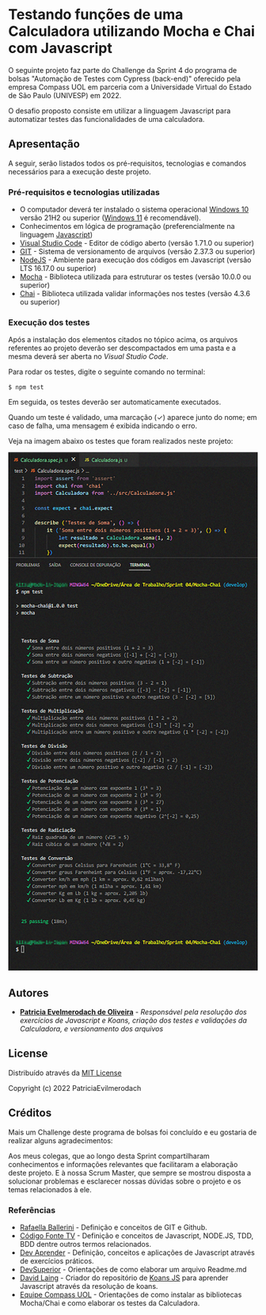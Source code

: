 # Testando funções de uma Calculadora utilizando Mocha e Chai com Javascript

O seguinte projeto faz parte do Challenge da Sprint 4 do programa de bolsas "Automação de Testes com Cypress (back-end)" oferecido pela empresa Compass UOL em parceria com a Universidade Virtual do Estado de São Paulo (UNIVESP) em 2022.

O desafio proposto consiste em utilizar a linguagem Javascript para automatizar testes das funcionalidades de uma calculadora.

## Apresentação

A seguir, serão listados todos os pré-requisitos, tecnologias e comandos necessários para a execução deste projeto.

### Pré-requisitos e tecnologias utilizadas

* O computador deverá ter instalado o sistema operacional [Windows 10](https://www.microsoft.com/pt-br/windows/windows-10-specifications) versão 21H2 ou superior ([Windows 11](https://www.microsoft.com/pt-br/windows/windows-11-specifications) é recomendável).
* Conhecimentos em lógica de programação (preferencialmente na linguagem [Javascript](https://github.com/topics/javascript))
* [Visual Studio Code](https://code.visualstudio.com) - Editor de código aberto (versão 1.71.0 ou superior)
* [GIT](https://git-scm.com/) - Sistema de versionamento de arquivos (versão 2.37.3 ou superior)
* [NodeJS](https://nodejs.org) - Ambiente para execução dos códigos em Javascript (versão LTS 16.17.0 ou superior)
* [Mocha](https://mochajs.org/) - Biblioteca utilizada para estruturar os testes (versão 10.0.0 ou superior)
* [Chai](https://www.chaijs.com) - Biblioteca utilizada validar informações nos testes (versão 4.3.6 ou superior)

### Execução dos testes

Após a instalação dos elementos citados no tópico acima, os arquivos referentes ao projeto deverão ser descompactados em uma pasta e a mesma deverá ser aberta no _Visual Studio Code_.

Para rodar os testes, digite o seguinte comando no terminal:
```
$ npm test
```
Em seguida, os testes deverão ser automaticamente executados.

Quando um teste é validado, uma marcação (✓) aparece junto do nome; em caso de falha, uma mensagem é exibida indicando o erro.


Veja na imagem abaixo os testes que foram realizados neste projeto:

 <p align="center"><img src="https://raw.githubusercontent.com/PatriciaEvilmerodach/LogicalForest_Patricia_Oliveira_Compass/develop/Patricia-Oliveira-LogicalForest-2022.png" alt="drawing" width="600"/></p>

## Autores

* **[Patricia Evelmerodach de Oliveira](https://github.com/PatriciaEvilmerodach/LogicalForest_Patricia_Oliveira_Compass)** - *Responsável pela resolução dos exercícios de Javascript e Koans, criação dos testes e validações da Calculadora, e versionamento dos arquivos*

## License

Distribuído através da [MIT License](https://github.com/PatriciaEvilmerodach/LogicalForest_Patricia_Oliveira_Compass/blob/main/LICENSE)

Copyright (c) 2022 PatriciaEvilmerodach

## Créditos

Mais um Challenge deste programa de bolsas foi concluído e eu gostaria de realizar alguns agradecimentos:

Aos meus colegas, que ao longo desta Sprint compartilharam conhecimentos e informações relevantes que facilitaram a elaboração deste projeto. 
E à nossa Scrum Master, que sempre se mostrou disposta a solucionar problemas e esclarecer nossas dúvidas sobre o projeto e os temas relacionados à ele.

### Referências

* [Rafaella Ballerini](https://www.youtube.com/c/rafaellaballerini) - Definição e conceitos de GIT e Github.
* [Código Fonte TV](https://www.youtube.com/codigofontetv) - Definição e conceitos de Javascript, NODE.JS, TDD, BDD dentre outros termos relacionados.
* [Dev Aprender](https://www.youtube.com/c/DevAprender) - Definição, conceitos e aplicações de Javascript através de exercícios práticos.
* [DevSuperior](https://www.youtube.com/c/DevSuperior) - Orientações de como elaborar um arquivo Readme.md
* [David Laing](https://github.com/mrdavidlaing) - Criador do repositório de [Koans JS](https://github.com/mrdavidlaing/javascript-koans) para aprender Javascript através da resolução de koans.
* [Equipe Compass UOL](https://compass.uol/pt/home/) - Orientações de como instalar as bibliotecas Mocha/Chai e como elaborar os testes da Calculadora.
